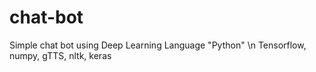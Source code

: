 # chat-bot
Simple chat bot using Deep Learning 
Language "Python"
\n Tensorflow, numpy, gTTS, nltk, keras
